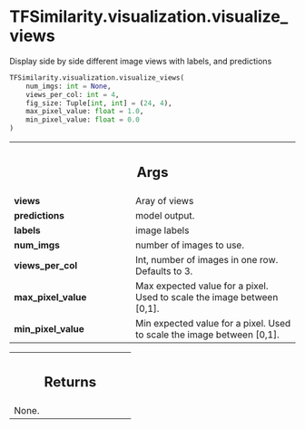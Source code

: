 # TFSimilarity.visualization.visualize_views





Display side by side different image views with labels, and predictions

```python
TFSimilarity.visualization.visualize_views(
    num_imgs: int = None,
    views_per_col: int = 4,
    fig_size: Tuple[int, int] = (24, 4),
    max_pixel_value: float = 1.0,
    min_pixel_value: float = 0.0
)
```



<!-- Placeholder for "Used in" -->


<!-- Tabular view -->
 <table class="responsive fixed orange">
<colgroup><col width="214px"><col></colgroup>
<tr><th colspan="2"><h2 class="add-link">Args</h2></th></tr>

<tr>
<td>
<b>views</b>
</td>
<td>
Aray of views
</td>
</tr><tr>
<td>
<b>predictions</b>
</td>
<td>
model output.
</td>
</tr><tr>
<td>
<b>labels</b>
</td>
<td>
image labels
</td>
</tr><tr>
<td>
<b>num_imgs</b>
</td>
<td>
number of images to use.
</td>
</tr><tr>
<td>
<b>views_per_col</b>
</td>
<td>
Int, number of images in one row. Defaults to 3.
</td>
</tr><tr>
<td>
<b>max_pixel_value</b>
</td>
<td>
Max expected value for a pixel. Used to scale the image
between [0,1].
</td>
</tr><tr>
<td>
<b>min_pixel_value</b>
</td>
<td>
Min expected value for a pixel. Used to scale the image
between [0,1].
</td>
</tr>
</table>



<!-- Tabular view -->
 <table class="responsive fixed orange">
<colgroup><col width="214px"><col></colgroup>
<tr><th colspan="2"><h2 class="add-link">Returns</h2></th></tr>
<tr class="alt">
<td colspan="2">
None.
</td>
</tr>

</table>

